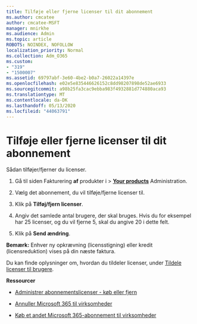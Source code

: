 ```yaml
---
title: Tilføje eller fjerne licenser til dit abonnement
ms.author: cmcatee
author: cmcatee-MSFT
manager: mnirkhe
ms.audience: Admin
ms.topic: article
ROBOTS: NOINDEX, NOFOLLOW
localization_priority: Normal
ms.collection: Adm_O365
ms.custom:
- "319"
- "1500007"
ms.assetid: 69797abf-3e60-4be2-b0a7-26022a14397e
ms.openlocfilehash: e02e5e835446626152c8dd98207898de52ae6933
ms.sourcegitcommit: a98b25fa3cac9ebba983f4932881d774880aca93
ms.translationtype: MT
ms.contentlocale: da-DK
ms.lasthandoff: 05/13/2020
ms.locfileid: "44063791"
---
```

# <a name="add-or-remove-licenses-for-your-subscription"></a>Tilføje eller fjerne licenser til dit abonnement

Sådan tilføjer/fjerner du licenser.
  
1. Gå til siden Fakturering **af** produkter i \> **[Your products](https://go.microsoft.com/fwlink/p/?linkid=842054)** Administration.

2. Vælg det abonnement, du vil tilføje/fjerne licenser til.

3. Klik på **Tilføj/fjern licenser**.

4. Angiv det samlede antal brugere, der skal bruges. Hvis du for eksempel har 25 licenser, og du vil fjerne 5, skal du angive 20 i dette felt.

5. Klik på **Send ændring**.

**Bemærk:** Enhver ny opkrævning (licensstigning) eller kredit (licensreduktion) vises på din næste faktura.

Du kan finde oplysninger om, hvordan du tildeler licenser, under [Tildele licenser til brugere](https://docs.microsoft.com/microsoft-365/admin/manage/assign-licenses-to-users).

**Ressourcer**
  
- [Administrer abonnementslicenser - køb eller fjern](https://docs.microsoft.com/microsoft-365/commerce/licenses/buy-licenses)

- [Annuller Microsoft 365 til virksomheder](https://support.office.com/article/Cancel-Office-365-for-business-b1bc0bef-4608-4601-813a-cdd9f746709a)

- [Køb et andet Microsoft 365-abonnement til virksomheder](https://support.office.com/article/Buy-another-Office-365-for-business-subscription-fab3b86c-3359-4042-8692-5d4dc7550b7c)
